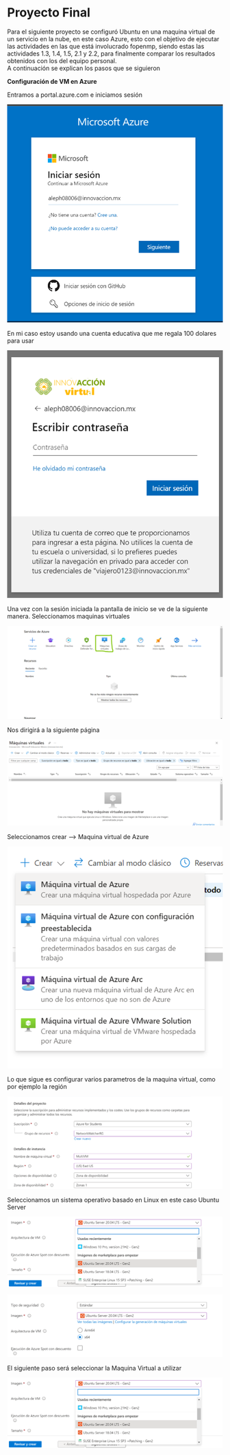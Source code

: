 # Proyecto Final

Para el siguiente proyecto se configuró Ubuntu en una maquina virtual de un servicio en la nube, en este caso Azure, esto con el objetivo de ejecutar las actividades en las que está involucrado fopenmp, siendo estas las actividades 1.3, 1.4, 1.5, 2.1 y 2.2, para finalmente comparar los resultados obtenidos con los del equipo personal.  
A continuación se explican los pasos que se siguieron

**Configuración de VM en Azure**

Entramos a portal.azure.com e iniciamos sesión

![Inicio de sesion](./imgs/Inicio_sesion.png)

En mi caso estoy usando una cuenta educativa que me regala 100 dolares para usar 

![Inicio de sesion 1](./imgs/Inicio_sesion_1.png)

Una vez con la sesión iniciada la pantalla de inicio se ve de la siguiente manera. Seleccionamos maquinas virtuales

![Pantalla inicio](./imgs/pantalla_inicio.png)

Nos dirigirá a la siguiente página 

![Pantalla inicio](./imgs/vm_inicio.png)

Seleccionamos crear --> Maquina virtual de Azure

![Pantalla inicio](./imgs/vm_crear.png)

Lo que sigue es configurar varios parametros de la maquina virtual, como por ejemplo la región

![Conf_1](./imgs/conf_1.png)

Seleccionamos un sistema operativo basado en Linux en este caso Ubuntu Server

![Ubuntu](./imgs/Ubuntu_2.png)

![Ubuntu](./imgs/Ubuntu_1.png)

El siguiente paso será seleccionar la Maquina Virtual a utilizar

![VM seleccion](./imgs/Ubuntu_2.png)


